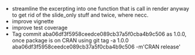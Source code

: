 - streamline the excerpting into one function that is call in render anyway to
  get rid of the slide_only stuff and twice, where necc.
- improve vignette
- improve test coverage
- Tag commit aba06df3f5958ceedce089cb37a5f0cba4b9c506 as 1.0.0, once package is on CRAN using
	git tag -a 1.0.0 aba06df3f5958ceedce089cb37a5f0cba4b9c506 -m'CRAN release'
